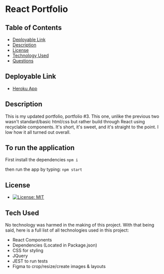 # React Portfolio

## Table of Contents

* [Deployable Link](#deployable-links)
* [Description](#user-story)
* [License](#license)
* [Technology Used](#technology-used)
* [Questions](#questions)

## Deployable Link
* [Heroku App](#)

## Description
 
This is my updated portfolio, portfolio #3. This one, unlike the previous two wasn't standard/basic html/css but rather build through React using recyclable components. It's short, it's sweet, and it's straight to the point. I low how it all turned out overall. 

## To run the application
First install the dependencies 
```npm i ```

then run the app by typing:
```npm start ```
  
## License
 
* [![License: MIT](https://img.shields.io/badge/License-MIT-yellow.svg)](https://opensource.org/licenses/MIT)
 
## Tech Used
No technology was harmed in the making of this project. With that being said, 
here is a full list of all technologies used in this project: 

* React Components 
* Dependencies (Located in Package.json)
* CSS for styling
* JQuery 
* JEST to run tests
* Figma to crop/resize/create images & layouts

